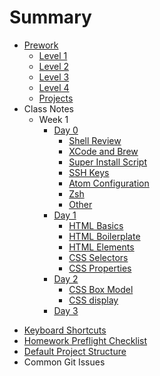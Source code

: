 # Summary

* [Prework](prework/index.md)
  - [Level 1](prework/level1.md)
  - [Level 2](prework/level2.md)
  - [Level 3](prework/level3.md)
  - [Level 4](prework/level4.md)
  - [Projects](prework/projects.md)
* Class Notes
  - Week 1
    + [Day 0](week-1/day-0/index.md)
      * [Shell Review](week-1/day-0/shell.md)
      * [XCode and Brew](week-1/day-0/xcode.md)
      * [Super Install Script](week-1/day-0/super-installer.md)
      * [SSH Keys](week-1/day-0/ssh.md)
      * [Atom Configuration](week-1/day-0/atom.md)
      * [Zsh](week-1/day-0/zsh.md)
      * [Other](week-1/day-0/other.md)
    + [Day 1](week-1/day-1/index.md)
      * [HTML Basics](week-1/day-1/html.md)
      * [HTML Boilerplate](week-1/day-1/boilerplate.md)
      * [HTML Elements](week-1/day-1/elements.md)
      * [CSS Selectors](week-1/day-1/selectors.md)
      * [CSS Properties](week-1/day-1/properties.md)
    + [Day 2](week-1/day-2/index.md)
      * [CSS Box Model](week-1/day-2/box-model.md)
      * [CSS display](week-1/day-2/display.md)
    + [Day 3](week-1/day-3/index.md)
- [Keyboard Shortcuts](resources/keyboard-shortcuts.md)
- [Homework Preflight Checklist](resources/homework-startup-guide.md)
- [Default Project Structure](resources/project-structure.md)
- Common Git Issues
